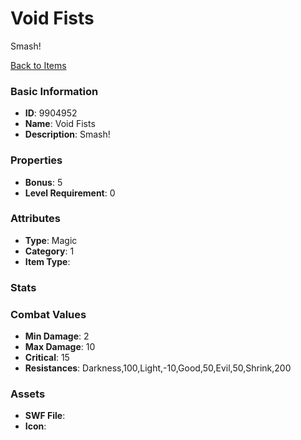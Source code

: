 # Void Fists

Smash!

[Back to Items](../items.md)

### Basic Information

- **ID**: 9904952
- **Name**: Void Fists
- **Description**: Smash!

### Properties

- **Bonus**: 5
- **Level Requirement**: 0

### Attributes

- **Type**: Magic
- **Category**: 1
- **Item Type**: 

### Stats


### Combat Values

- **Min Damage**: 2
- **Max Damage**: 10
- **Critical**: 15
- **Resistances**: Darkness,100,Light,-10,Good,50,Evil,50,Shrink,200

### Assets

- **SWF File**: 
- **Icon**: 

